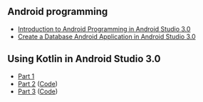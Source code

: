 <h2>Android programming</h2>
<ul>
<li><a href="https://dzone.com/articles/introduction-to-android-programming-using-the-andr">Introduction to Android Programming in Android Studio 3.0</a></li>
<li><a href="https://dzone.com/articles/create-a-database-android-application-in-android-s">Create a Database Android Application in Android Studio 3.0</a></li>
</ul>
<h2>Using Kotlin in Android Studio 3.0</h2>
<ul>
<li><a href="https://dzone.com/articles/using-kotlin-in-android-studio-30-part-1">Part 1</a></li>
<li><a href="https://dzone.com/articles/using-kotlin-in-android-studio-30-part-2">Part 2</a> (<a href="https://github.com/TranNgocMinh/Kotlin-and-Android/tree/master/Part2">Code</a>)</li>
<li><a href="https://dzone.com/articles/using-kotlin-in-android-studio-30-part-3">Part 3</a> (<a href="https://github.com/TranNgocMinh/Kotlin-and-Android/tree/master/Part3">Code</a>)</li>
</ul>
